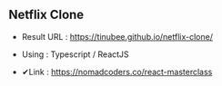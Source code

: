 ## Netflix Clone

- Result URL : https://tinubee.github.io/netflix-clone/

- Using : Typescript / ReactJS

- ✔Link : https://nomadcoders.co/react-masterclass
